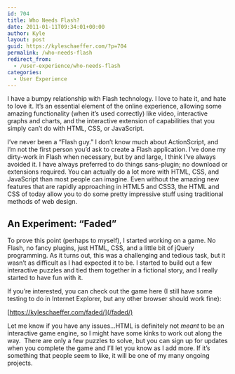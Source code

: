 ```yaml
---
id: 704
title: Who Needs Flash?
date: 2011-01-11T09:34:01+00:00
author: Kyle
layout: post
guid: https://kyleschaeffer.com/?p=704
permalink: /who-needs-flash
redirect_from:
  - /user-experience/who-needs-flash
categories:
  - User Experience
---
```

I have a bumpy relationship with Flash technology. I love to hate it, and hate to love it. It’s an essential element of the online experience, allowing some amazing functionality (when it’s used correctly) like video, interactive graphs and charts, and the interactive extension of capabilities that you simply can’t do with HTML, CSS, or JavaScript.

I’ve never been a “Flash guy.” I don’t know much about ActionScript, and I’m not the first person you’d ask to create a Flash application. I’ve done my dirty-work in Flash when necessary, but by and large, I think I’ve always avoided it. I have always preferred to do things sans-plugin; no download or extensions required. You can actually do a lot more with HTML, CSS, and JavaScript than most people can imagine. Even without the amazing new features that are rapidly approaching in HTML5 and CSS3, the HTML and CSS of today allow you to do some pretty impressive stuff using traditional methods of web design.

## An Experiment: “Faded”

To prove this point (perhaps to myself), I started working on a game. No Flash, no fancy plugins, just HTML, CSS, and a little bit of jQuery programming. As it turns out, this was a challenging and tedious task, but it wasn’t as difficult as I had expected it to be. I started to build out a few interactive puzzles and tied them together in a fictional story, and I really started to have fun with it.

If you’re interested, you can check out the game here (I still have some testing to do in Internet Explorer, but any other browser should work fine):

[https://kyleschaeffer.com/faded/](/faded/)

Let me know if you have any issues&hellip;HTML is definitely not _meant_ to be an interactive game engine, so I might have some kinks to work out along the way.  There are only a few puzzles to solve, but you can sign up for updates when you complete the game and I’ll let you know as I add more. If it’s something that people seem to like, it will be one of my many ongoing projects.
